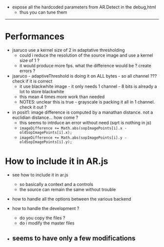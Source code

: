 - expose all the hardcoded parameters from AR.Detect in the debug,html
  - thus you can tune them

---

# Performances
- jsaruco use a kernel size of 2 in adaptative thresholding
  - could i reduce the resolution of the source image and use a kernel size of 1 ?
  - it would produce more fps. what the difference would be ? create errors ?
- jsaruco - adaptiveThreshold is doing it on ALL bytes - so all channel ??? check if it is correct
  - it use blackwhite image - it only needs 1 channel - 8 bits is already a lot to store blackwhite
  - this mean 4 times more work than needed
  - NOTES: unclear this is true - grayscale is packing it all in 1 channel. check it out ?
- in posit1: image difference is computed by a manathan distance. not a euclidian distance... how come ?
  - this seems to intrduce an error without need (sqrt is nothing in js)
  - ```imageDifference += Math.abs(sopImagePoints[i].x - oldSopImagePoints[i].x);```
  - ```imageDifference += Math.abs(sopImagePoints[i].y - oldSopImagePoints[i].y);```

# How to include it in AR.js
- see how to include it in ar.js
  - so basically a context and a controls
  - the source can remain the same without trouble
- how to handle all the options between the various backend

- how to handle the development ? 
  - do you copy the files ? 
  - do i modify the master files

- seems to have only a few modifications
  - 
